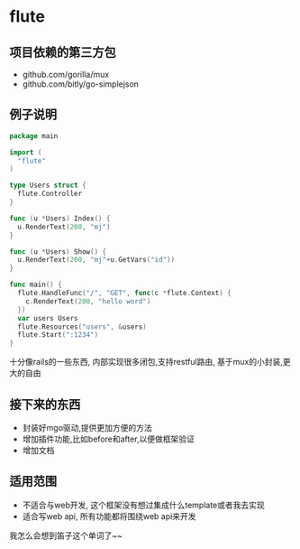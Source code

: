 flute
=====

## 项目依赖的第三方包
- github.com/gorilla/mux
- github.com/bitly/go-simplejson

## 例子说明
```go
package main

import (
  "flute"
)

type Users struct {
  flute.Controller
}

func (u *Users) Index() {
  u.RenderText(200, "mj")
}

func (u *Users) Show() {
  u.RenderText(200, "mj"+u.GetVars("id"))
}

func main() {
  flute.HandleFunc("/", "GET", func(c *flute.Context) {
    c.RenderText(200, "hello word")
  })
  var users Users
  flute.Resources("users", &users)
  flute.Start(":1234")
}
```

十分像rails的一些东西, 内部实现很多闭包,支持restful路由, 基于mux的小封装,更大的自由

## 接下来的东西
- 封装好mgo驱动,提供更加方便的方法
- 增加插件功能,比如before和after,以便做框架验证
- 增加文档

## 适用范围
- 不适合与web开发, 这个框架没有想过集成什么template或者我去实现
- 适合写web api, 所有功能都将围绕web api来开发

我怎么会想到笛子这个单词了~~
